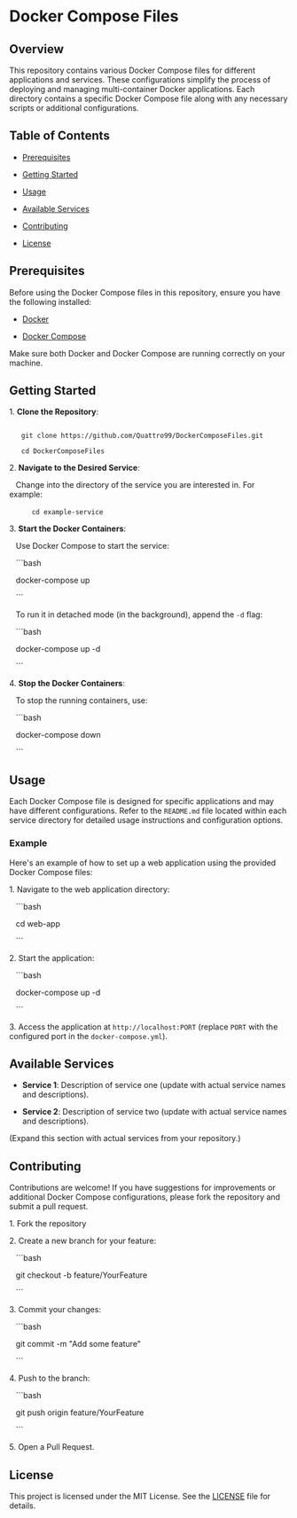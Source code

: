 # Docker Compose Files

## Overview

This repository contains various Docker Compose files for different applications and services. These configurations simplify the process of deploying and managing multi-container Docker applications. Each directory contains a specific Docker Compose file along with any necessary scripts or additional configurations.

## Table of Contents

- [Prerequisites](#prerequisites)

- [Getting Started](#getting-started)

- [Usage](#usage)

- [Available Services](#available-services)

- [Contributing](#contributing)

- [License](#license)

## Prerequisites

Before using the Docker Compose files in this repository, ensure you have the following installed:

- [Docker](https://docs.docker.com/get-docker/)

- [Docker Compose](https://docs.docker.com/compose/install/)

Make sure both Docker and Docker Compose are running correctly on your machine.

## Getting Started

1\. **Clone the Repository**:

   ```

   git clone https://github.com/Quattro99/DockerComposeFiles.git

   cd DockerComposeFiles

   ```


2\. **Navigate to the Desired Service**:

   Change into the directory of the service you are interested in. For example:

   ```
   cd example-service
   ```

3\. **Start the Docker Containers**:

   Use Docker Compose to start the service:

   ```bash

   docker-compose up

   ```

   To run it in detached mode (in the background), append the `-d` flag:

   ```bash

   docker-compose up -d

   ```

4\. **Stop the Docker Containers**:

   To stop the running containers, use:

   ```bash

   docker-compose down

   ```

## Usage

Each Docker Compose file is designed for specific applications and may have different configurations. Refer to the `README.md` file located within each service directory for detailed usage instructions and configuration options.

### Example

Here's an example of how to set up a web application using the provided Docker Compose files:

1\. Navigate to the web application directory:

   ```bash

   cd web-app

   ```

2\. Start the application:

   ```bash

   docker-compose up -d

   ```

3\. Access the application at `http://localhost:PORT` (replace `PORT` with the configured port in the `docker-compose.yml`).

## Available Services

- **Service 1**: Description of service one (update with actual service names and descriptions).

- **Service 2**: Description of service two (update with actual service names and descriptions).

(Expand this section with actual services from your repository.)

## Contributing

Contributions are welcome! If you have suggestions for improvements or additional Docker Compose configurations, please fork the repository and submit a pull request.

1\. Fork the repository

2\. Create a new branch for your feature:

   ```bash

   git checkout -b feature/YourFeature

   ```

3\. Commit your changes:

   ```bash

   git commit -m "Add some feature"

   ```

4\. Push to the branch:

   ```bash

   git push origin feature/YourFeature

   ```

5\. Open a Pull Request.

## License

This project is licensed under the MIT License. See the [LICENSE](LICENSE) file for details.
